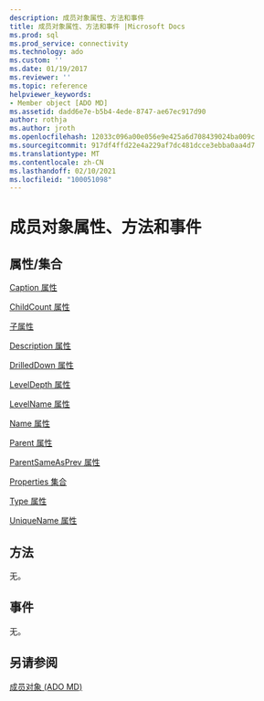 ```yaml
---
description: 成员对象属性、方法和事件
title: 成员对象属性、方法和事件 |Microsoft Docs
ms.prod: sql
ms.prod_service: connectivity
ms.technology: ado
ms.custom: ''
ms.date: 01/19/2017
ms.reviewer: ''
ms.topic: reference
helpviewer_keywords:
- Member object [ADO MD]
ms.assetid: dadd6e7e-b5b4-4ede-8747-ae67ec917d90
author: rothja
ms.author: jroth
ms.openlocfilehash: 12033c096a00e056e9e425a6d708439024ba009c
ms.sourcegitcommit: 917df4ffd22e4a229af7dc481dcce3ebba0aa4d7
ms.translationtype: MT
ms.contentlocale: zh-CN
ms.lasthandoff: 02/10/2021
ms.locfileid: "100051098"
---
```

# <a name="member-object-properties-methods-and-events"></a>成员对象属性、方法和事件
## <a name="propertiescollections"></a>属性/集合  
 [Caption 属性](./caption-property-ado-md.md)  
  
 [ChildCount 属性](./childcount-property-ado-md.md)  
  
 [子属性](./children-property-ado-md.md)  
  
 [Description 属性](./description-property-ado-md.md)  
  
 [DrilledDown 属性](./drilleddown-property-ado-md.md)  
  
 [LevelDepth 属性](./leveldepth-property-ado-md.md)  
  
 [LevelName 属性](./levelname-property-ado-md.md)  
  
 [Name 属性](./name-property-ado-md.md)  
  
 [Parent 属性](./parent-property-ado-md.md)  
  
 [ParentSameAsPrev 属性](./parentsameasprev-property-ado-md.md)  
  
 [Properties 集合](../ado-api/properties-collection-ado.md)  
  
 [Type 属性](./type-property-ado-md.md)  
  
 [UniqueName 属性](./uniquename-property-ado-md.md)  
  
## <a name="methods"></a>方法  
 无。  
  
## <a name="events"></a>事件  
 无。  
  
## <a name="see-also"></a>另请参阅  
 [成员对象 (ADO MD)](./member-object-ado-md.md)